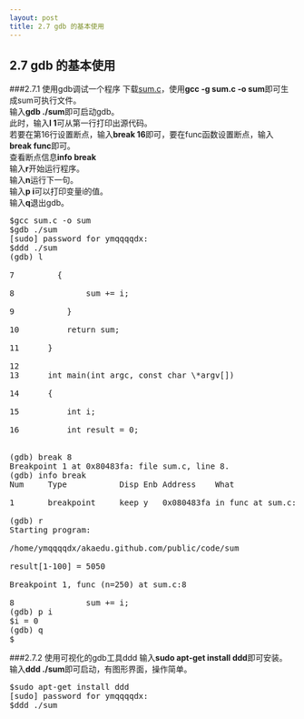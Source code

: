 ```yaml
---
layout: post
title: 2.7 gdb 的基本使用
---
```

## 2.7 gdb 的基本使用
###2.7.1 使用gdb调试一个程序
下载<a href="/public/code/sum.c">sum.c</a>，使用**gcc -g sum.c -o
sum**即可生成sum可执行文件。<br>
输入**gdb ./sum**即可启动gdb。<br>
此时，输入**l 1**可从第一行打印出源代码。<br>
若要在第16行设置断点，输入**break 16**即可，要在func函数设置断点，输入**break
func**即可。<br>
查看断点信息**info break**<br>
输入**r**开始运行程序。<br>
输入**n**运行下一句。<br>
输入**p i**可以打印变量i的值。<br>
输入**q**退出gdb。<br>

<pre class='terminal bootcamp'>
<span class='codeline'>$gcc sum.c -o sum</span>
<span class='codeline'>$gdb ./sum</span>
<span class='bash-output'>[sudo] password for ymqqqqdx: </span>
<span class='codeline'>$ddd ./sum</span>
<span class='codeline'>(gdb) l</span>
<span class='bash-output'>
7         {<br>
8               sum += i;<br>
9           }<br>
10          return sum;<br>
11      }<br>
12      
13      int main(int argc, const char \*argv[])<br>
14      {<br>
15          int i;<br>
16          int result = 0;<br>
</span>
<span class='codeline'>(gdb) break 8</span>
<span class='bash-output'>Breakpoint 1 at 0x80483fa: file sum.c, line 8.</span>
<span class='codeline'>(gdb) info break</span>
<span class='bash-output'>Num     Type           Disp Enb Address    What<br>
1       breakpoint     keep y   0x080483fa in func at sum.c:8
</span>
<span class='codeline'>(gdb) r</span>
<span class='bash-output'>Starting program:<br>
/home/ymqqqqdx/akaedu.github.com/public/code/sum <br>
result[1-100] = 5050<br>
Breakpoint 1, func (n=250) at sum.c:8<br>
8               sum += i;</span>
<span class='codeline'>(gdb) p i</span>
<span class='bash-output'>$i = 0</span>
<span class='codeline'>(gdb) q</span>
<span class='codeline'>$</span>
</pre>
###2.7.2 使用可视化的gdb工具ddd
输入**sudo apt-get install ddd**即可安装。<br>
输入**ddd ./sum**即可启动，有图形界面，操作简单。
<pre class='terminal bootcamp'>
<span class='codeline'>$sudo apt-get install ddd</span>
<span class='bash-output'>[sudo] password for ymqqqqdx: </span>
<span class='codeline'>$ddd ./sum</span>
</pre>
